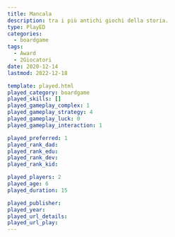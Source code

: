 ```yaml
---
title: Mancala
description: tra i più antichi giochi della storia.
type: PlayED
categories:
  - boardgame
tags:
  - Award
  - 2Giocatori
date: 2020-12-14
lastmod: 2022-12-18

template: played.html
played_category: boardgame
played_skills: []
played_gameplay_complex: 1
played_gameplay_strategy: 4
played_gameplay_luck: 0
played_gameplay_interaction: 1

played_preferred: 1
played_rank_dad: 
played_rank_edu:
played_rank_dev:
played_rank_kid: 

played_players: 2
played_age: 6
played_duration: 15

played_publisher: 
played_year: 
played_url_details: 
played_url_play: 
---
```

